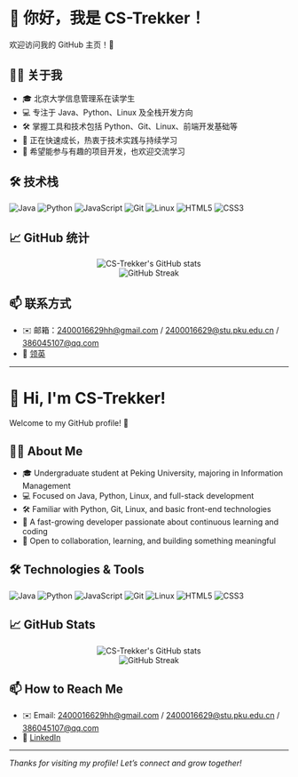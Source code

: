 # 👋 你好，我是 CS-Trekker！

欢迎访问我的 GitHub 主页！🚀

## 👨‍🎓 关于我

- 🎓 北京大学信息管理系在读学生
- 💻 专注于 Java、Python、Linux 及全栈开发方向
- 🛠️ 掌握工具和技术包括 Python、Git、Linux、前端开发基础等
- 🚀 正在快速成长，热衷于技术实践与持续学习
- 🤝 希望能参与有趣的项目开发，也欢迎交流学习

## 🛠️ 技术栈

![Java](https://img.shields.io/badge/Java-007396?style=flat&logo=java&logoColor=white)
![Python](https://img.shields.io/badge/Python-3776AB?style=flat&logo=python&logoColor=white)
![JavaScript](https://img.shields.io/badge/JavaScript-F7DF1E?style=flat&logo=javascript&logoColor=black)
![Git](https://img.shields.io/badge/Git-F05032?style=flat&logo=git&logoColor=white)
![Linux](https://img.shields.io/badge/Linux-FCC624?style=flat&logo=linux&logoColor=black)
![HTML5](https://img.shields.io/badge/HTML5-E34F26?style=flat&logo=html5&logoColor=white)
![CSS3](https://img.shields.io/badge/CSS3-1572B6?style=flat&logo=css3&logoColor=white)

## 📈 GitHub 统计

<p align="center">
  <img src="https://github-readme-stats.vercel.app/api?username=CS-Trekker&show_icons=true&theme=github_dark" alt="CS-Trekker's GitHub stats" />
  <br/>
  <img src="https://github-readme-streak-stats.herokuapp.com?user=CS-Trekker&theme=github-dark" alt="GitHub Streak" />
</p>

## 📫 联系方式

- ✉️ 邮箱：2400016629hh@gmail.com / 2400016629@stu.pku.edu.cn / 386045107@qq.com
- 🔗 [领英](https://www.linkedin.com/in/trekker/)

---

# 👋 Hi, I'm CS-Trekker!

Welcome to my GitHub profile! 🚀

## 👨‍🎓 About Me

- 🎓 Undergraduate student at Peking University, majoring in Information Management
- 💻 Focused on Java, Python, Linux, and full-stack development
- 🛠️ Familiar with Python, Git, Linux, and basic front-end technologies
- 🚀 A fast-growing developer passionate about continuous learning and coding
- 🤝 Open to collaboration, learning, and building something meaningful

## 🛠️ Technologies & Tools

![Java](https://img.shields.io/badge/Java-007396?style=flat&logo=java&logoColor=white)
![Python](https://img.shields.io/badge/Python-3776AB?style=flat&logo=python&logoColor=white)
![JavaScript](https://img.shields.io/badge/JavaScript-F7DF1E?style=flat&logo=javascript&logoColor=black)
![Git](https://img.shields.io/badge/Git-F05032?style=flat&logo=git&logoColor=white)
![Linux](https://img.shields.io/badge/Linux-FCC624?style=flat&logo=linux&logoColor=black)
![HTML5](https://img.shields.io/badge/HTML5-E34F26?style=flat&logo=html5&logoColor=white)
![CSS3](https://img.shields.io/badge/CSS3-1572B6?style=flat&logo=css3&logoColor=white)

## 📈 GitHub Stats

<p align="center">
  <img src="https://github-readme-stats.vercel.app/api?username=CS-Trekker&show_icons=true&theme=github_dark" alt="CS-Trekker's GitHub stats" />
  <br/>
  <img src="https://github-readme-streak-stats.herokuapp.com?user=CS-Trekker&theme=github-dark" alt="GitHub Streak" />
</p>

## 📫 How to Reach Me

- ✉️ Email: 2400016629hh@gmail.com / 2400016629@stu.pku.edu.cn / 386045107@qq.com
- 🔗 [LinkedIn](https://www.linkedin.com/in/trekker/)

---

_Thanks for visiting my profile! Let’s connect and grow together!_

